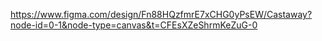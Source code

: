 https://www.figma.com/design/Fn88HQzfmrE7xCHG0yPsEW/Castaway?node-id=0-1&node-type=canvas&t=CFEsXZeShrmKeZuG-0
